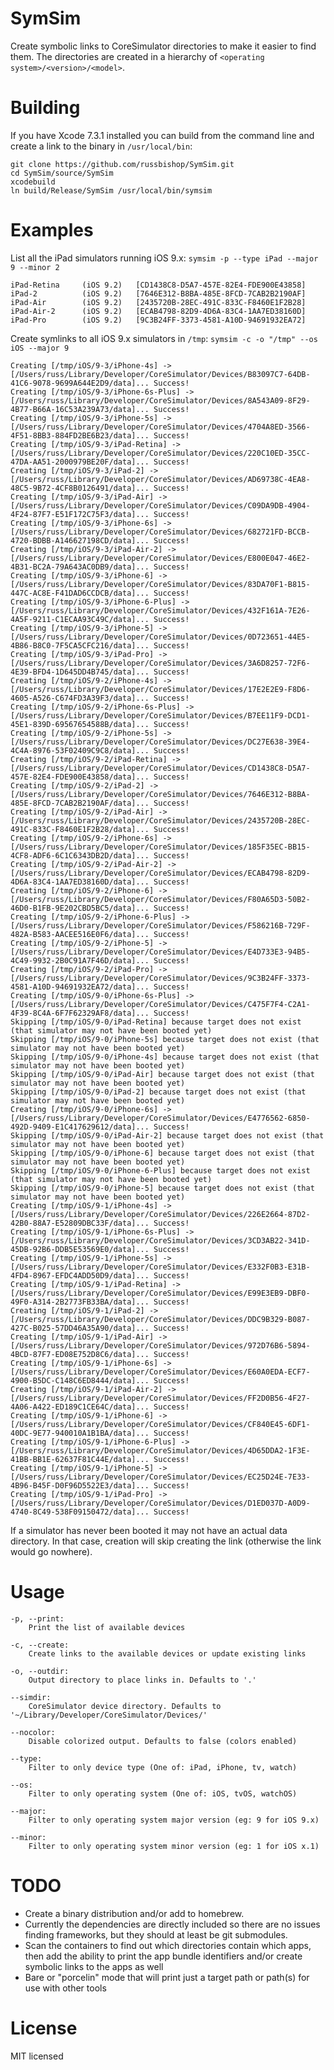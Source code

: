 # SymSim

Create symbolic links to CoreSimulator directories to make it easier to find them. The directories are created in a hierarchy of `<operating system>/<version>/<model>`.

# Building

If you have Xcode 7.3.1 installed you can build from the command line and create a link to the binary in `/usr/local/bin`:

    git clone https://github.com/russbishop/SymSim.git
    cd SymSim/source/SymSim
    xcodebuild
    ln build/Release/SymSim /usr/local/bin/symsim

# Examples

List all the iPad simulators running iOS 9.x: `symsim -p --type iPad --major 9 --minor 2`

    iPad-Retina		(iOS 9.2)	[CD1438C8-D5A7-457E-82E4-FDE900E43858]
    iPad-2			(iOS 9.2)	[7646E312-B8BA-485E-8FCD-7CAB2B2190AF]
    iPad-Air		(iOS 9.2)	[2435720B-28EC-491C-833C-F8460E1F2B28]
    iPad-Air-2		(iOS 9.2)	[ECAB4798-82D9-4D6A-83C4-1AA7ED38160D]
    iPad-Pro		(iOS 9.2)	[9C3B24FF-3373-4581-A10D-94691932EA72]


Create symlinks to all iOS 9.x simulators in `/tmp`: `symsim -c -o "/tmp" --os iOS --major 9`

    Creating [/tmp/iOS/9-3/iPhone-4s] -> [/Users/russ/Library/Developer/CoreSimulator/Devices/B83097C7-64DB-41C6-9078-9699A644E2D9/data]... Success!
    Creating [/tmp/iOS/9-3/iPhone-6s-Plus] -> [/Users/russ/Library/Developer/CoreSimulator/Devices/8A543A09-8F29-4B77-B66A-16C53A239A73/data]... Success!
    Creating [/tmp/iOS/9-3/iPhone-5s] -> [/Users/russ/Library/Developer/CoreSimulator/Devices/4704A8ED-3566-4F51-8BB3-884FD2BE6B23/data]... Success!
    Creating [/tmp/iOS/9-3/iPad-Retina] -> [/Users/russ/Library/Developer/CoreSimulator/Devices/220C10ED-35CC-47DA-AA51-2000979BE20F/data]... Success!
    Creating [/tmp/iOS/9-3/iPad-2] -> [/Users/russ/Library/Developer/CoreSimulator/Devices/AD69738C-4EA8-48C5-9B72-4CF8B0126491/data]... Success!
    Creating [/tmp/iOS/9-3/iPad-Air] -> [/Users/russ/Library/Developer/CoreSimulator/Devices/C09DA9DB-4904-4F24-87F7-E51F172C75F3/data]... Success!
    Creating [/tmp/iOS/9-3/iPhone-6s] -> [/Users/russ/Library/Developer/CoreSimulator/Devices/682721FD-BCCB-4720-BDBB-A146627198CD/data]... Success!
    Creating [/tmp/iOS/9-3/iPad-Air-2] -> [/Users/russ/Library/Developer/CoreSimulator/Devices/E800E047-46E2-4B31-BC2A-79A643AC0DB9/data]... Success!
    Creating [/tmp/iOS/9-3/iPhone-6] -> [/Users/russ/Library/Developer/CoreSimulator/Devices/83DA70F1-B815-447C-AC8E-F41DAD6CCDCB/data]... Success!
    Creating [/tmp/iOS/9-3/iPhone-6-Plus] -> [/Users/russ/Library/Developer/CoreSimulator/Devices/432F161A-7E26-4A5F-9211-C1ECAA93C49C/data]... Success!
    Creating [/tmp/iOS/9-3/iPhone-5] -> [/Users/russ/Library/Developer/CoreSimulator/Devices/0D723651-44E5-4B86-B8C0-7F5CA5CFC216/data]... Success!
    Creating [/tmp/iOS/9-3/iPad-Pro] -> [/Users/russ/Library/Developer/CoreSimulator/Devices/3A6D8257-72F6-4E39-BFD4-1D645DD4B745/data]... Success!
    Creating [/tmp/iOS/9-2/iPhone-4s] -> [/Users/russ/Library/Developer/CoreSimulator/Devices/17E2E2E9-F8D6-4605-A526-C674FD3A39F3/data]... Success!
    Creating [/tmp/iOS/9-2/iPhone-6s-Plus] -> [/Users/russ/Library/Developer/CoreSimulator/Devices/B7EE11F9-DCD1-45E1-839D-69567654588B/data]... Success!
    Creating [/tmp/iOS/9-2/iPhone-5s] -> [/Users/russ/Library/Developer/CoreSimulator/Devices/DC27E638-39E4-4C4A-8976-53F02409C9C8/data]... Success!
    Creating [/tmp/iOS/9-2/iPad-Retina] -> [/Users/russ/Library/Developer/CoreSimulator/Devices/CD1438C8-D5A7-457E-82E4-FDE900E43858/data]... Success!
    Creating [/tmp/iOS/9-2/iPad-2] -> [/Users/russ/Library/Developer/CoreSimulator/Devices/7646E312-B8BA-485E-8FCD-7CAB2B2190AF/data]... Success!
    Creating [/tmp/iOS/9-2/iPad-Air] -> [/Users/russ/Library/Developer/CoreSimulator/Devices/2435720B-28EC-491C-833C-F8460E1F2B28/data]... Success!
    Creating [/tmp/iOS/9-2/iPhone-6s] -> [/Users/russ/Library/Developer/CoreSimulator/Devices/185F35EC-BB15-4CF8-ADF6-6C1C6343DB2D/data]... Success!
    Creating [/tmp/iOS/9-2/iPad-Air-2] -> [/Users/russ/Library/Developer/CoreSimulator/Devices/ECAB4798-82D9-4D6A-83C4-1AA7ED38160D/data]... Success!
    Creating [/tmp/iOS/9-2/iPhone-6] -> [/Users/russ/Library/Developer/CoreSimulator/Devices/F80A65D3-50B2-46D0-B1FB-9E202CBD5BC5/data]... Success!
    Creating [/tmp/iOS/9-2/iPhone-6-Plus] -> [/Users/russ/Library/Developer/CoreSimulator/Devices/F586216B-729F-482A-B583-AACEE516E0F6/data]... Success!
    Creating [/tmp/iOS/9-2/iPhone-5] -> [/Users/russ/Library/Developer/CoreSimulator/Devices/E4D733E3-94B5-4C49-9932-2B0C91A7F46D/data]... Success!
    Creating [/tmp/iOS/9-2/iPad-Pro] -> [/Users/russ/Library/Developer/CoreSimulator/Devices/9C3B24FF-3373-4581-A10D-94691932EA72/data]... Success!
    Creating [/tmp/iOS/9-0/iPhone-6s-Plus] -> [/Users/russ/Library/Developer/CoreSimulator/Devices/C475F7F4-C2A1-4F39-8C4A-6F7F62329AF8/data]... Success!
    Skipping [/tmp/iOS/9-0/iPad-Retina] because target does not exist (that simulator may not have been booted yet)
    Skipping [/tmp/iOS/9-0/iPhone-5s] because target does not exist (that simulator may not have been booted yet)
    Skipping [/tmp/iOS/9-0/iPhone-4s] because target does not exist (that simulator may not have been booted yet)
    Skipping [/tmp/iOS/9-0/iPad-Air] because target does not exist (that simulator may not have been booted yet)
    Skipping [/tmp/iOS/9-0/iPad-2] because target does not exist (that simulator may not have been booted yet)
    Creating [/tmp/iOS/9-0/iPhone-6s] -> [/Users/russ/Library/Developer/CoreSimulator/Devices/E4776562-6850-492D-9409-E1C417629612/data]... Success!
    Skipping [/tmp/iOS/9-0/iPad-Air-2] because target does not exist (that simulator may not have been booted yet)
    Skipping [/tmp/iOS/9-0/iPhone-6] because target does not exist (that simulator may not have been booted yet)
    Skipping [/tmp/iOS/9-0/iPhone-6-Plus] because target does not exist (that simulator may not have been booted yet)
    Skipping [/tmp/iOS/9-0/iPhone-5] because target does not exist (that simulator may not have been booted yet)
    Creating [/tmp/iOS/9-1/iPhone-4s] -> [/Users/russ/Library/Developer/CoreSimulator/Devices/226E2664-87D2-42B0-88A7-E52809DBC33F/data]... Success!
    Creating [/tmp/iOS/9-1/iPhone-6s-Plus] -> [/Users/russ/Library/Developer/CoreSimulator/Devices/3CD3AB22-341D-45DB-92B6-DDB5E53569E0/data]... Success!
    Creating [/tmp/iOS/9-1/iPhone-5s] -> [/Users/russ/Library/Developer/CoreSimulator/Devices/E332F0B3-E31B-4FD4-8967-EFDC4ADD50D9/data]... Success!
    Creating [/tmp/iOS/9-1/iPad-Retina] -> [/Users/russ/Library/Developer/CoreSimulator/Devices/E99E3EB9-DBF0-49F0-A314-2B2773FB33BA/data]... Success!
    Creating [/tmp/iOS/9-1/iPad-2] -> [/Users/russ/Library/Developer/CoreSimulator/Devices/DDC9B329-B087-427C-B025-57DD46A35A90/data]... Success!
    Creating [/tmp/iOS/9-1/iPad-Air] -> [/Users/russ/Library/Developer/CoreSimulator/Devices/972D76B6-5894-4BCD-87F7-ED08E752D8C6/data]... Success!
    Creating [/tmp/iOS/9-1/iPhone-6s] -> [/Users/russ/Library/Developer/CoreSimulator/Devices/E60A0EDA-ECF7-4900-B5DC-C148C6ED8444/data]... Success!
    Creating [/tmp/iOS/9-1/iPad-Air-2] -> [/Users/russ/Library/Developer/CoreSimulator/Devices/FF2D0B56-4F27-4A06-A422-ED189C1CE64C/data]... Success!
    Creating [/tmp/iOS/9-1/iPhone-6] -> [/Users/russ/Library/Developer/CoreSimulator/Devices/CF840E45-6DF1-40DC-9E77-940010A1B1BA/data]... Success!
    Creating [/tmp/iOS/9-1/iPhone-6-Plus] -> [/Users/russ/Library/Developer/CoreSimulator/Devices/4D65DDA2-1F3E-41BB-BB1E-62637F81C44E/data]... Success!
    Creating [/tmp/iOS/9-1/iPhone-5] -> [/Users/russ/Library/Developer/CoreSimulator/Devices/EC25D24E-7E33-4B96-B45F-D0F96D5522E3/data]... Success!
    Creating [/tmp/iOS/9-1/iPad-Pro] -> [/Users/russ/Library/Developer/CoreSimulator/Devices/D1ED037D-A0D9-4740-8C49-538F09150472/data]... Success!

If a simulator has never been booted it may not have an actual data directory. In that case, creation will skip creating the link (otherwise the link would go nowhere).

# Usage

    -p, --print:
        Print the list of available devices
        
    -c, --create:
        Create links to the available devices or update existing links
        
    -o, --outdir:
        Output directory to place links in. Defaults to '.'
        
    --simdir:
        CoreSimulator device directory. Defaults to '~/Library/Developer/CoreSimulator/Devices/'
        
    --nocolor:
        Disable colorized output. Defaults to false (colors enabled)
        
    --type:
        Filter to only device type (One of: iPad, iPhone, tv, watch)
        
    --os:
        Filter to only operating system (One of: iOS, tvOS, watchOS)
        
    --major:
        Filter to only operating system major version (eg: 9 for iOS 9.x)
        
    --minor:
        Filter to only operating system minor version (eg: 1 for iOS x.1)




# TODO

* Create a binary distribution and/or add to homebrew.
* Currently the dependencies are directly included so there are no issues finding frameworks, but they should at least be git submodules.
* Scan the containers to find out which directories contain which apps, then add the ability to print the app bundle identifiers and/or create symbolic links to the apps as well
* Bare or "porcelin" mode that will print just a target path or path(s) for use with other tools

# License

MIT licensed